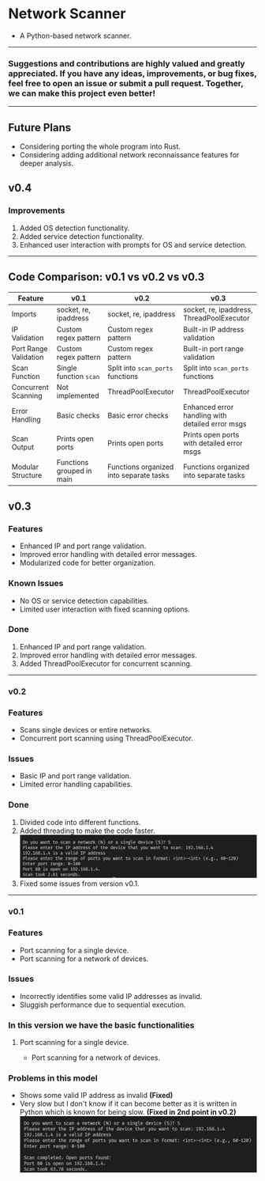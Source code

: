 # Network Scanner

- A Python-based network scanner.
---
### Suggestions and contributions are highly valued and greatly appreciated. If you have any ideas, improvements, or bug fixes, feel free to open an issue or submit a pull request. Together, we can make this project even better!
---
## Future Plans

- Considering porting the whole program into Rust.
- Considering adding additional network reconnaissance features for deeper analysis.

## v0.4

### **Improvements**

1. Added OS detection functionality.
2. Added service detection functionality.
3. Enhanced user interaction with prompts for OS and service detection.

---

## Code Comparison: v0.1 vs v0.2 vs v0.3

| Feature              | v0.1                                            | v0.2                                            | v0.3                                            |
|----------------------|-------------------------------------------------|-------------------------------------------------|-------------------------------------------------|
| Imports              | socket, re, ipaddress                          | socket, re, ipaddress                          | socket, re, ipaddress, ThreadPoolExecutor      |
| IP Validation        | Custom regex pattern                           | Custom regex pattern                           | Built-in IP address validation                  |
| Port Range Validation| Custom regex pattern                           | Custom regex pattern                           | Built-in port range validation                  |
| Scan Function        | Single function `scan`                         | Split into `scan_ports` functions              | Split into `scan_ports` functions              |
| Concurrent Scanning  | Not implemented                                | ThreadPoolExecutor                             | ThreadPoolExecutor                             |
| Error Handling       | Basic checks                                   | Basic error checks                             | Enhanced error handling with detailed error msgs|
| Scan Output          | Prints open ports                              | Prints open ports                              | Prints open ports with detailed error msgs      |
| Modular Structure    | Functions grouped in main                      | Functions organized into separate tasks        | Functions organized into separate tasks         |

## v0.3

### Features

- Enhanced IP and port range validation.
- Improved error handling with detailed error messages.
- Modularized code for better organization.

### Known Issues

- No OS or service detection capabilities.
- Limited user interaction with fixed scanning options.

### **Done**

1. Enhanced IP and port range validation.
2. Improved error handling with detailed error messages.
3. Added ThreadPoolExecutor for concurrent scanning.

---

### v0.2

### Features

- Scans single devices or entire networks.
- Concurrent port scanning using ThreadPoolExecutor.

### Issues

- Basic IP and port range validation.
- Limited error handling capabilities.

### **Done**

1. Divided code into different functions.
2. Added threading to make the code faster.
    ![Speed Improvement](https://github.com/anshjain722/NetworkScanner/blob/main/Photos/version2_speed.png)
3. Fixed some issues from version v0.1.

---

### v0.1

### Features

- Port scanning for a single device.
- Port scanning for a network of devices.

### Issues

- Incorrectly identifies some valid IP addresses as invalid.
- Sluggish performance due to sequential execution.

### In this version we have the basic functionalities

1. Port scanning for a single device.

    - Port scanning for a network of devices.

### Problems in this model

- Shows some valid IP address as invalid **(Fixed)**
- Very slow but I don't know if it can become better as it is written in Python which is known for being slow. **(Fixed in 2nd point in v0.2)**
  ![Speed Issue](https://github.com/anshjain722/NetworkScanner/blob/main/Photos/version1_speed.png)
